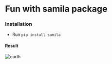 # Fun with samila package


### Installation

- Run `pip install samila` 

#### Result

![earth](image_1.png)
